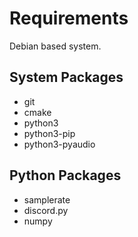 # Requirements
Debian based system.

## System Packages
  - git
  - cmake
  - python3
  - python3-pip
  - python3-pyaudio

## Python Packages 
  - samplerate
  - discord.py
  - numpy
